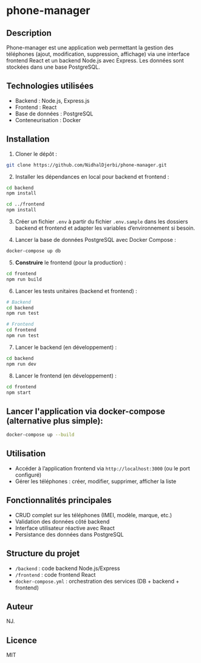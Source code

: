 # phone-manager

## Description

Phone-manager est une application web permettant la gestion des téléphones (ajout, modification, suppression, affichage) via une interface frontend React et un backend Node.js avec Express. Les données sont stockées dans une base PostgreSQL.

## Technologies utilisées

- Backend : Node.js, Express.js
- Frontend : React
- Base de données : PostgreSQL
- Conteneurisation : Docker

## Installation

1. Cloner le dépôt :

```bash
git clone https://github.com/NidhalDjerbi/phone-manager.git
```

2. Installer les dépendances en local pour backend et frontend :

```bash
cd backend
npm install

cd ../frontend
npm install
```

3. Créer un fichier `.env` à partir du fichier `.env.sample` dans les dossiers backend et frontend et adapter les variables d’environnement si besoin.

4. Lancer la base de données PostgreSQL avec Docker Compose :

```bash
docker-compose up db
```

5. **Construire** le frontend (pour la production) :

```bash
cd frontend
npm run build
```

6. Lancer les tests unitaires (backend et frontend) :

```bash
# Backend
cd backend
npm run test

# Frontend
cd frontend
npm run test
```

7. Lancer le backend (en développement) :

```bash
cd backend
npm run dev
```

8. Lancer le frontend (en développement) :

```bash
cd frontend
npm start
```

## Lancer l'application via docker-compose (alternative plus simple):

```bash
docker-compose up --build
```

## Utilisation

- Accéder à l’application frontend via `http://localhost:3000` (ou le port configuré)
- Gérer les téléphones : créer, modifier, supprimer, afficher la liste

## Fonctionnalités principales

- CRUD complet sur les téléphones (IMEI, modèle, marque, etc.)
- Validation des données côté backend
- Interface utilisateur réactive avec React
- Persistance des données dans PostgreSQL

## Structure du projet

- `/backend` : code backend Node.js/Express
- `/frontend` : code frontend React
- `docker-compose.yml` : orchestration des services (DB + backend + frontend)

## Auteur

NJ.

## Licence

MIT
